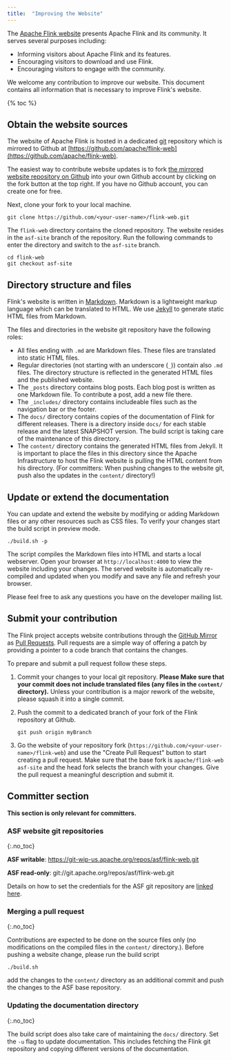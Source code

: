 ```yaml
---
title:  "Improving the Website"
---
```


The [Apache Flink website](http://flink.apache.org) presents Apache Flink and its community. It serves several purposes including:

- Informing visitors about Apache Flink and its features.
- Encouraging visitors to download and use Flink.
- Encouraging visitors to engage with the community.

We welcome any contribution to improve our website. This document contains all information that is necessary to improve Flink's website.

{% toc %}

## Obtain the website sources

The website of Apache Flink is hosted in a dedicated [git](http://git-scm.com/) repository which is mirrored to Github at [https://github.com/apache/flink-web](https://github.com/apache/flink-web).

The easiest way to contribute website updates is to fork [the mirrored website repository on Github](https://github.com/apache/flink-web) into your own Github account by clicking on the fork button at the top right. If you have no Github account, you can create one for free.

Next, clone your fork to your local machine.
  
```
git clone https://github.com/<your-user-name>/flink-web.git
```

The `flink-web` directory contains the cloned repository. The website resides in the `asf-site` branch of the repository. Run the following commands to enter the directory and switch to the `asf-site` branch.

```
cd flink-web
git checkout asf-site
```

## Directory structure and files

Flink's website is written in [Markdown](http://daringfireball.net/projects/markdown/). Markdown is a lightweight markup language which can be translated to HTML. We use [Jekyll](http://jekyllrb.com/) to generate static HTML files from Markdown.

The files and directories in the website git repository have the following roles:

- All files ending with `.md` are Markdown files. These files are translated into static HTML files.
- Regular directories (not starting with an underscore (`_`)) contain also `.md` files. The directory structure is reflected in the generated HTML files and the published website.
- The `_posts` directory contains blog posts. Each blog post is written as one Markdown file. To contribute a post, add a new file there.
- The `_includes/` directory contains includeable files such as the navigation bar or the footer.
- The `docs/` directory contains copies of the documentation of Flink for different releases. There is a directory inside `docs/` for each stable release and the latest SNAPSHOT version. The build script is taking care of the maintenance of this directory.
- The `content/` directory contains the generated HTML files from Jekyll. It is important to place the files in this directory since the Apache Infrastructure to host the Flink website is pulling the HTML content from his directory. (For committers: When pushing changes to the website git, push also the updates in the `content/` directory!)

## Update or extend the documentation

You can update and extend the website by modifying or adding Markdown files or any other resources such as CSS files. To verify your changes start the build script in preview mode.

```
./build.sh -p
```

The script compiles the Markdown files into HTML and starts a local webserver. Open your browser at `http://localhost:4000` to view the website including your changes. The served website is automatically re-compiled and updated when you modify and save any file and refresh your browser.

Please feel free to ask any questions you have on the developer mailing list.

## Submit your contribution

The Flink project accepts website contributions through the [GitHub Mirror](https://github.com/apache/flink-web) as [Pull Requests](https://help.github.com/articles/using-pull-requests). Pull requests are a simple way of offering a patch by providing a pointer to a code branch that contains the changes.

To prepare and submit a pull request follow these steps.

1. Commit your changes to your local git repository. **Please Make sure that your commit does not include translated files (any files in the `content/` directory).** Unless your contribution is a major rework of the website, please squash it into a single commit.

2. Push the commit to a dedicated branch of your fork of the Flink repository at Github.

	```
	git push origin myBranch
	```

3. Go the website of your repository fork (`https://github.com/<your-user-name>/flink-web`) and use the "Create Pull Request" button to start creating a pull request. Make sure that the base fork is `apache/flink-web asf-site` and the head fork selects the branch with your changes. Give the pull request a meaningful description and submit it.

## Committer section

**This section is only relevant for committers.**

### ASF website git repositories
{:.no_toc} 

**ASF writable**: https://git-wip-us.apache.org/repos/asf/flink-web.git

**ASF read-only**: git://git.apache.org/repos/asf/flink-web.git

Details on how to set the credentials for the ASF git repository are [linked here](https://git-wip-us.apache.org/).

### Merging a pull request
{:.no_toc} 

Contributions are expected to be done on the source files only (no modifications on the compiled files in the `content/` directory.). Before pushing a website change, please run the build script

```
./build.sh
```

add the changes to the `content/` directory as an additional commit and push the changes to the ASF base repository.

### Updating the documentation directory
{:.no_toc} 

The build script does also take care of maintaining the `docs/` directory. Set the `-u` flag to update documentation. This includes fetching the Flink git repository and copying different versions of the documentation.
